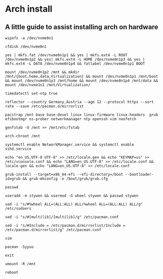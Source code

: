 # Arch install
## A little guide to assist installing arch on hardware

```
wipefs -a /dev/nvme0n1
```

```
cfdisk /dev/nvme0n1
```

```
yes | mkfs.fat /dev/nvme0n1p1 && yes | mkfs.ext4 -L ROOT /dev/nvme0n1p2 && yes| mkfs.ext4 -L HOME /dev/nvme0n1p3 && yes | mkfs.ext4 -L DATA /dev/nvme0n1p4 && fatlabel /dev/nvme0n1p1 BOOT
```

```
mount /dev/nvme0n1p2 /mnt && mkdir /mnt/{boot,home,data,Virtualization} && mount /dev/nvme0n1p1 /mnt/boot && mount /dev/nvme0n1p3 /mnt/home && mount /dev/nvme0n1p4 /mnt/data && mount /dev/nvme1n1 /mnt/Virtualization/
```

```
timedatectl set-ntp true
```

```
reflector --country Germany,Austria --age 12 --protocol https --sort rate --save /etc/pacman.d/mirrorlist
```

```
pacstrap /mnt base base-devel linux linux-firmware linux-headers  grub efibootmgr os-prober networkmanager ntp openssh vim neofetch
```

```
genfstab -U /mnt >> /mnt/etc/fstab
```

```
arch-chroot /mnt
```

```
systemctl enable NetworkManager.service && systemctl enable sshd.service
```

```
echo "en_US.UTF-8 UTF-8" >> /etc/locale.gen && echo "KEYMAP=us" >> /etc/vconsole.conf && echo "LANG=en_US.UTF-8" >> /etc/locale.conf && locale-gen && echo "LANG=en_US.UTF-8" >> /etc/locale.conf
```

```
grub-install --target=x86_64-efi --efi-directory=/boot --bootloader-id=grub && grub-mkconfig -o /boot/grub/grub.cfg
```

```
passwd
```

```
useradd -m stywen && usermod -G wheel stywen && passwd stywen 
```

```
sed -i "s/#%wheel ALL=(ALL:ALL) ALL/%wheel ALL=(ALL:ALL) ALL/g" /etc/sudoers
```

```
sed -i "s/#[multilib]/[multilib]/g" /etc/pacman.conf
```

```
sed -i "s/#Include = /etc/pacman.d/mirrorlist/Include = /etc/pacman.d/mirrorlist/g" /etc/pacman.conf
```




```
vim 
```

```
pacman -Syyuu
```

```
exit
```

```
umount -R /mnt 
```

```
reboot
```
